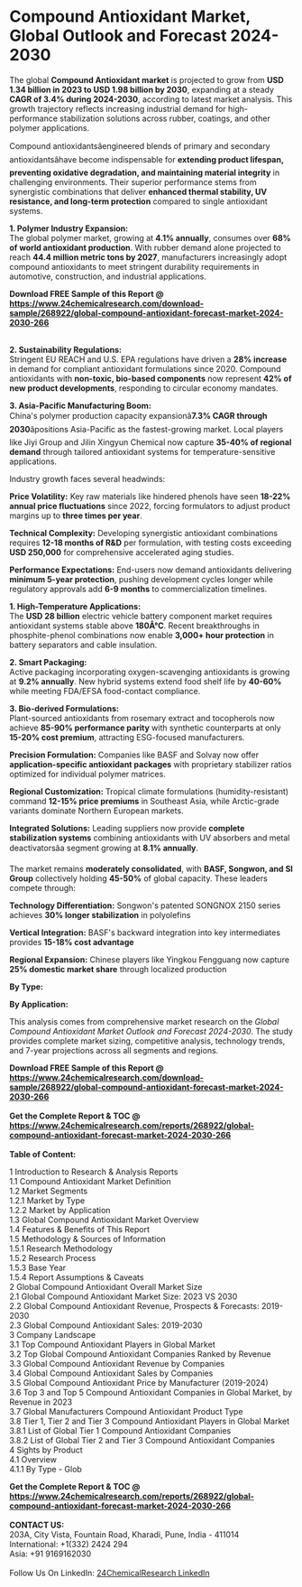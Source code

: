 <h1>Compound Antioxidant Market, Global Outlook and Forecast 2024-2030</h1><p>The global <strong>Compound Antioxidant market</strong> is projected to grow from <strong>USD 1.34 billion in 2023 to USD 1.98 billion by 2030</strong>, expanding at a steady <strong>CAGR of 3.4% during 2024-2030</strong>, according to latest market analysis. This growth trajectory reflects increasing industrial demand for high-performance stabilization solutions across rubber, coatings, and other polymer applications.</p><p>Compound antioxidantsâengineered blends of primary and secondary antioxidantsâhave become indispensable for <strong>extending product lifespan, preventing oxidative degradation, and maintaining material integrity</strong> in challenging environments. Their superior performance stems from synergistic combinations that deliver <strong>enhanced thermal stability, UV resistance, and long-term protection</strong> compared to single antioxidant systems.</p><p><strong>1. Polymer Industry Expansion:</strong><br>
The global polymer market, growing at <strong>4.1% annually</strong>, consumes over <strong>68% of world antioxidant production</strong>. With rubber demand alone projected to reach <strong>44.4 million metric tons by 2027</strong>, manufacturers increasingly adopt compound antioxidants to meet stringent durability requirements in automotive, construction, and industrial applications.</p><div><b>Download FREE Sample of this Report @ 
            <a href="https://www.24chemicalresearch.com/download-sample/268922/global-compound-antioxidant-forecast-market-2024-2030-266">
            https://www.24chemicalresearch.com/download-sample/268922/global-compound-antioxidant-forecast-market-2024-2030-266</a></b></div><br><p><strong>2. Sustainability Regulations:</strong><br>
Stringent EU REACH and U.S. EPA regulations have driven a <strong>28% increase</strong> in demand for compliant antioxidant formulations since 2020. Compound antioxidants with <strong>non-toxic, bio-based components</strong> now represent <strong>42% of new product developments</strong>, responding to circular economy mandates.</p><p><strong>3. Asia-Pacific Manufacturing Boom:</strong><br>
China's polymer production capacity expansionâ<strong>7.3% CAGR through 2030</strong>âpositions Asia-Pacific as the fastest-growing market. Local players like Jiyi Group and Jilin Xingyun Chemical now capture <strong>35-40% of regional demand</strong> through tailored antioxidant systems for temperature-sensitive applications.</p><p>Industry growth faces several headwinds:</p><p><strong>Price Volatility:</strong> Key raw materials like hindered phenols have seen <strong>18-22% annual price fluctuations</strong> since 2022, forcing formulators to adjust product margins up to <strong>three times per year</strong>.</p><p><strong>Technical Complexity:</strong> Developing synergistic antioxidant combinations requires <strong>12-18 months of R&amp;D</strong> per formulation, with testing costs exceeding <strong>USD 250,000</strong> for comprehensive accelerated aging studies.</p><p><strong>Performance Expectations:</strong> End-users now demand antioxidants delivering <strong>minimum 5-year protection</strong>, pushing development cycles longer while regulatory approvals add <strong>6-9 months</strong> to commercialization timelines.</p><p><strong>1. High-Temperature Applications:</strong><br>
The <strong>USD 28 billion</strong> electric vehicle battery component market requires antioxidant systems stable above <strong>180Â°C</strong>. Recent breakthroughs in phosphite-phenol combinations now enable <strong>3,000+ hour protection</strong> in battery separators and cable insulation.</p><p><strong>2. Smart Packaging:</strong><br>
Active packaging incorporating oxygen-scavenging antioxidants is growing at <strong>9.2% annually</strong>. New hybrid systems extend food shelf life by <strong>40-60%</strong> while meeting FDA/EFSA food-contact compliance.</p><p><strong>3. Bio-derived Formulations:</strong><br>
Plant-sourced antioxidants from rosemary extract and tocopherols now achieve <strong>85-90% performance parity</strong> with synthetic counterparts at only <strong>15-20% cost premium</strong>, attracting ESG-focused manufacturers.</p><p><strong>Precision Formulation:</strong> Companies like BASF and Solvay now offer <strong>application-specific antioxidant packages</strong> with proprietary stabilizer ratios optimized for individual polymer matrices.</p><p><strong>Regional Customization:</strong> Tropical climate formulations (humidity-resistant) command <strong>12-15% price premiums</strong> in Southeast Asia, while Arctic-grade variants dominate Northern European markets.</p><p><strong>Integrated Solutions:</strong> Leading suppliers now provide <strong>complete stabilization systems</strong> combining antioxidants with UV absorbers and metal deactivatorsâa segment growing at <strong>8.1% annually</strong>.</p><p>The market remains <strong>moderately consolidated</strong>, with <strong>BASF, Songwon, and SI Group</strong> collectively holding <strong>45-50%</strong> of global capacity. These leaders compete through:</p><p><strong>Technology Differentiation:</strong> Songwon's patented SONGNOX 2150 series achieves <strong>30% longer stabilization</strong> in polyolefins</p><p><strong>Vertical Integration:</strong> BASF's backward integration into key intermediates provides <strong>15-18% cost advantage</strong></p><p><strong>Regional Expansion:</strong> Chinese players like Yingkou Fengguang now capture <strong>25% domestic market share</strong> through localized production</p><p><strong>By Type:</strong></p><p><strong>By Application:</strong></p><p>This analysis comes from comprehensive market research on the <em>Global Compound Antioxidant Market Outlook and Forecast 2024-2030</em>. The study provides complete market sizing, competitive analysis, technology trends, and 7-year projections across all segments and regions.</p><div><b>Download FREE Sample of this Report @ 
            <a href="https://www.24chemicalresearch.com/download-sample/268922/global-compound-antioxidant-forecast-market-2024-2030-266">
            https://www.24chemicalresearch.com/download-sample/268922/global-compound-antioxidant-forecast-market-2024-2030-266</a></b></div><br><div><b>Get the Complete Report & TOC @ 
            <a href="https://www.24chemicalresearch.com/reports/268922/global-compound-antioxidant-forecast-market-2024-2030-266">
            https://www.24chemicalresearch.com/reports/268922/global-compound-antioxidant-forecast-market-2024-2030-266</a></b></div><br>
            <b>Table of Content:</b><p>1 Introduction to Research & Analysis Reports<br />
    1.1 Compound Antioxidant Market Definition<br />
    1.2 Market Segments<br />
        1.2.1 Market by Type<br />
        1.2.2 Market by Application<br />
    1.3 Global Compound Antioxidant Market Overview<br />
    1.4 Features & Benefits of This Report<br />
    1.5 Methodology & Sources of Information<br />
        1.5.1 Research Methodology<br />
        1.5.2 Research Process<br />
        1.5.3 Base Year<br />
        1.5.4 Report Assumptions & Caveats<br />
2 Global Compound Antioxidant Overall Market Size<br />
    2.1 Global Compound Antioxidant Market Size: 2023 VS 2030<br />
    2.2 Global Compound Antioxidant Revenue, Prospects & Forecasts: 2019-2030<br />
    2.3 Global Compound Antioxidant Sales: 2019-2030<br />
3 Company Landscape<br />
    3.1 Top Compound Antioxidant Players in Global Market<br />
    3.2 Top Global Compound Antioxidant Companies Ranked by Revenue<br />
    3.3 Global Compound Antioxidant Revenue by Companies<br />
    3.4 Global Compound Antioxidant Sales by Companies<br />
    3.5 Global Compound Antioxidant Price by Manufacturer (2019-2024)<br />
    3.6 Top 3 and Top 5 Compound Antioxidant Companies in Global Market, by Revenue in 2023<br />
    3.7 Global Manufacturers Compound Antioxidant Product Type<br />
    3.8 Tier 1, Tier 2 and Tier 3 Compound Antioxidant Players in Global Market<br />
        3.8.1 List of Global Tier 1 Compound Antioxidant Companies<br />
        3.8.2 List of Global Tier 2 and Tier 3 Compound Antioxidant Companies<br />
4 Sights by Product<br />
    4.1 Overview<br />
        4.1.1 By Type - Glob</p><div><b>Get the Complete Report & TOC @ 
            <a href="https://www.24chemicalresearch.com/reports/268922/global-compound-antioxidant-forecast-market-2024-2030-266">
            https://www.24chemicalresearch.com/reports/268922/global-compound-antioxidant-forecast-market-2024-2030-266</a></b></div><br><b>CONTACT US:</b><br>
            203A, City Vista, Fountain Road, Kharadi, Pune, India - 411014<br>
            International: +1(332) 2424 294<br>
            Asia: +91 9169162030 <br><br>
            Follow Us On LinkedIn: <a href="https://www.linkedin.com/company/24chemicalresearch/">24ChemicalResearch LinkedIn</a>